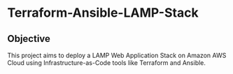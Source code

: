 # Terraform-Ansible-LAMP-Stack

## Objective
This project aims to deploy a LAMP Web Application Stack on Amazon AWS Cloud using Infrastructure-as-Code tools like Terraform and Ansible. 
